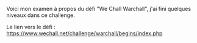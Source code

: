 Voici mon examen à propos du défi "We Chall Warchall", j'ai fini quelques niveaux dans ce challenge.

 Le lien vers le défi : https://www.wechall.net/challenge/warchall/begins/index.php
